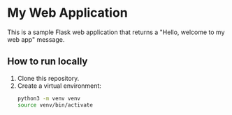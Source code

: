 # My Web Application

This is a sample Flask web application that returns a "Hello, welcome to my web app" message.

## How to run locally
1. Clone this repository.
2. Create a virtual environment:
   ```bash
   python3 -m venv venv
   source venv/bin/activate
